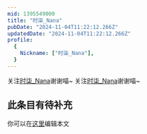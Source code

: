 ```yaml
---
mid: 1395549000
title: "时柒_Nana"
pubDate: "2024-11-04T11:22:12.266Z"
updatedDate: "2024-11-04T11:22:12.266Z"
profile:
  {
    Nickname: ["时柒_Nana"],
  }
---
```


关注[时柒_Nana](https://space.bilibili.com/1395549000)谢谢喵~ 关注[时柒_Nana](https://space.bilibili.com/1395549000)谢谢喵~

## 此条目有待补充
你可以在[这里](https://github.com/Yuhanawa/VTuber.ICU-Content/edit/master/v/时柒_Nana/index.md)编辑本文
